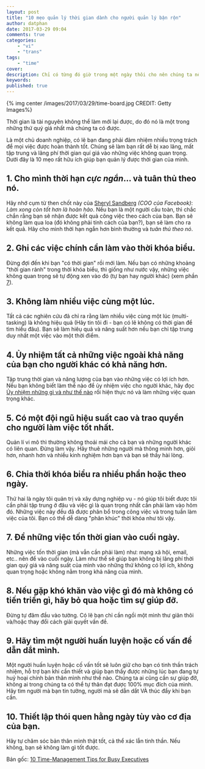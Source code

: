 ```yaml
---
layout: post
title: "10 mẹo quản lý thời gian dành cho người quản lý bận rộn"
author: datphan
date: 2017-03-29 09:04
comments: true
categories:
    - "vi"
    - "trans"
tags:
    - "time"
cover:
description: Chỉ có từng đó giờ trong một ngày thôi cho nên chúng ta nên sử dụng thời gian đó càng hiệu quả càng tốt
keywords:
published: true
---
```


{% img center /images/2017/03/29/time-board.jpg CREDIT: Getty Images%}

Thời gian là tài nguyên không thể làm mới lại được, do đó nó là một trong những thứ quý giá nhất mà chúng ta có được.

Là một chủ doanh nghiệp, có lẽ bạn đang phải đảm nhiệm nhiều trọng trách để mọi việc được hoàn thành tốt. Chúng sẽ làm bạn rất dễ bị xao lãng, mất tập trung và lãng phí thời gian quí giá vào những việc không quan trọng. Dưới đây là 10 mẹo rất hữu ích giúp bạn quản lý được thời gian của mình.

<!-- more -->

## 1. Cho mình thời hạn *cực ngắn*... và tuân thủ theo nó.

Hãy nhớ cụm từ then chốt này của [Sheryl Sandberg](https://en.wikipedia.org/wiki/Sheryl_Sandberg) *(COO của Facebook)*: *Làm xong còn tốt hơn là hoàn hảo*. Nếu bạn là một người cầu toàn, thì chắc chắn rằng bạn sẽ nhận được kết quả công việc theo cách của bạn. Bạn sẽ không làm qua loa (đó không phải tính cách của bạn?), bạn sẽ làm cho ra kết quả. Hãy cho mình thời hạn ngắn hơn bình thường và *tuân thủ theo nó*.


## 2. Ghi các việc chính cần làm vào thời khóa biểu.

Đừng đợi đến khi bạn "có thời gian" rồi mới làm. Nếu bạn có những khoảng "thời gian rảnh" trong thời khóa biểu, thì giống như nước vậy, những việc không quan trọng sẽ tự động xen vào đó (tự bạn hay người khác) (xem phần [7](#section-7)).


## 3. Không làm nhiều việc cùng một lúc.

Tất cả các nghiên cứu đã chỉ ra rằng làm nhiều việc cùng một lúc (multi-tasking) là không hiệu quả (Hãy tin tôi đi - bạn có lẽ không có thời gian để tìm hiểu đâu). Bạn sẽ làm hiêụ quả và năng suất hơn nếu bạn chỉ tập trung duy nhất một việc vào một thời điểm.


## 4. Ủy nhiệm tất cả những việc ngoài khả năng của bạn cho người khác có khả năng hơn.

Tập trung thời gian và năng lượng của bạn vào những việc có lợi ích hơn. Nếu bạn không biết làm thế nào để ủy nhiệm việc cho người khác, hãy đọc [Ủy nhiệm những gì và như thế nào](http://www.inc.com/ariana-ayu/how-and-what-to-delegate.html) rồi hiện thực nó và làm những việc quan trọng khác.


## 5. Có một đội ngũ hiệu suất cao và trao quyền cho người làm việc tốt nhất.

Quản lí vi mô thì thường không thoải mái cho cả bạn và những người khác có liên quan. Đừng làm vậy. Hãy thuê những người mà thông minh hơn, giỏi hơn, nhanh hơn và nhiều kinh nghiệm hơn bạn và bạn sẽ thấy hài lòng.


## 6. Chia thời khóa biểu ra nhiều phần hoặc theo ngày.

Thứ hai là ngày tôi quản trị và xây dựng nghiệp vụ - nó giúp tôi biết được tôi cần phải tập trung ở đâu và việc gì là quan trọng nhất cần phải làm vào hôm đó. Những việc này đều đã được phân bổ trong công việc và trong tuần làm việc của tôi. Bạn có thể dễ dàng "phân khúc" thời khóa như tôi vậy.


## <a id="section-7"></a>7. Để những việc tốn thời gian vào cuối ngày.

Những việc tốn thời gian (mà vẫn cần phải làm) như: mạng xã hội, email, etc.. nên để vào cuối ngày. Làm như thế sẽ giúp bạn không bị lãng phí thời gian quý giá và năng suất của mình vào những thứ không có lợi ích, không quan trọng hoặc không nằm trong khả năng của mình.


## 8. Nếu gặp khó khăn vào việc gì đó mà không có tiến triển gì, hãy bỏ qua hoặc tìm sự giúp đỡ.

Đừng tự đâm đầu vào tường. Có lẽ bạn chỉ cần ngồi một mình thư giãn thôi và/hoặc thay đổi cách giải quyết vấn đề.


## 9. Hãy tìm một người huấn luyện hoặc cố vấn để dẫn dắt mình.

Một người huấn luyện hoặc cố vấn tốt sẽ luôn giữ cho bạn có tinh thần trách nhiệm, hỗ trợ bạn khi cần thiết và giúp bạn thấy được những lúc bạn đang tự huỷ hoại chính bản thân mình như thế nào. Chúng ta ai cũng cần sự giúp đỡ, không ai trong chúng ta có thể tự thân đạt được 100% mục đích của mình. Hãy tìm người mà bạn tin tưởng, người mà sẽ dẫn dắt VÀ thúc đẩy khi bạn cần.


## 10. Thiết lập thói quen hằng ngày tùy vào cơ địa của bạn.

Hãy tự chăm sóc bản thân mình thật tốt, cả thể xác lẫn tinh thần. Nếu không, bạn sẽ không làm gì tốt được.


Bản gốc: [10 Time-Management Tips for Busy Executives](www.inc.com/ariana-ayu/10-time-management-tips-for-busy-executives.html)
